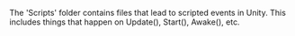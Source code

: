 ﻿The 'Scripts' folder contains files that lead to scripted events in Unity. This includes things that happen on Update(), Start(), Awake(), etc. 